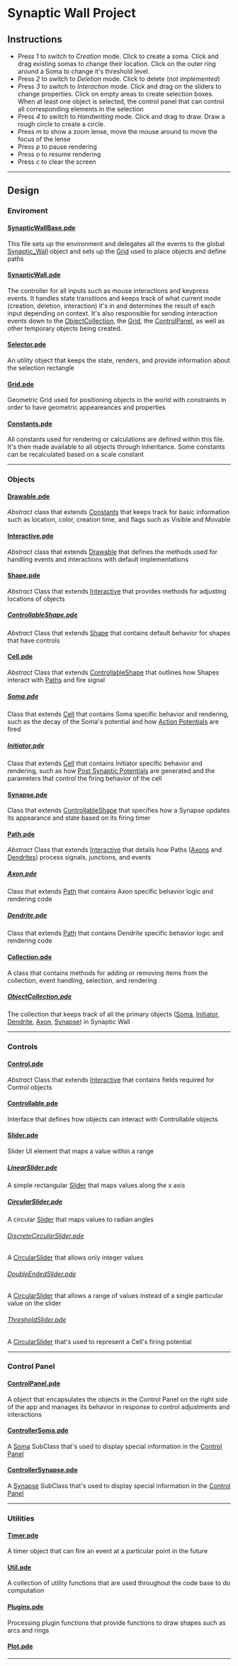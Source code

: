 # Synaptic Wall Project

## Instructions
* Press *1* to switch to _Creation_ mode. Click to create a soma. Click and drag existing somas to change their location. Click on the outer ring around a Soma to change it's threshold level.
* Press *2* to switch to _Deletion_ mode. Click to delete (*not implemented*)
* Press *3* to switch to _Interaction_ mode. Click and drag on the sliders to change properties. Click on empty areas to create selection boxes. When at least one object is selected, the control panel that can control all corresponding elements in the selection
* Press *4* to switch to _Handwriting_ mode. Click and drag to draw. Draw a rough circle to create a circle.
* Press *m* to show a zoom lense, move the mouse around to move the focus of the lense
* Press *p* to pause rendering
* Press *o* to resume rendering
* Press *c* to clear the screen

---

## Design

### Enviroment
#### [SynapticWallBase.pde][]
This file sets up the environment and delegates all the events to the global [Synaptic_Wall][] object and sets up the [Grid][] used to place objects and define paths

#### [SynapticWall.pde][]
The controller for all inputs such as mouse interactions and keypress events. It handles state transitions and keeps track of what current mode (creation, deletion, interaction) it's in and determines the result of each input depending on context. It's also responsible for sending interaction events down to the [ObjectCollection][], the [Grid][], the [ControlPanel][], as well as other temporary objects being created.

#### [Selector.pde][]
An utility object that keeps the state, renders, and provide information about the selection rectangle

#### [Grid.pde][]
Geometric Grid used for positioning objects in the world with constraints in order to have geometric appeareances and properties

#### [Constants.pde][]
All constants used for rendering or calculations are defined within this file. It's then made available to all objects through inheritance. Some constants can be recalculated based on a scale constant

---

### Objects

#### [Drawable.pde][]
*Abstract* class that extends [Constants][] that keeps track for basic information such as location, color, creation time, and flags such as Visible and Movable

#### [Interactive.pde][]
*Abstract* class that extends [Drawable][] that defines the methods used for handling events and interactions with default implementations

#### [Shape.pde][]
*Abstract* Class that extends [Interactive][] that provides methods for adjusting locations of objects

##### [ControllableShape.pde][]
*Abstract* Class that extends [Shape][] that contains default behavior for shapes that have controls

#### [Cell.pde][]
*Abstract* Class that extends [ControllableShape][] that outlines how Shapes interact with [Paths][Path] and fire signal

##### [Soma.pde][]
Class that extends [Cell][] that contains Soma specific behavior and rendering, such as the decay of the Soma's potential and how [Action Potentials][ActionPotential] are fired

##### [Initiator.pde][]
Class that extends [Cell][] that contains Initiator specific behavior and   rendering, such as how [Post Synaptic Potentials][PostsynapticPotential] are generated and the parameters that control the firing behavior of the cell

#### [Synapse.pde][]
Class that extends [ControllableShape][] that specifies how a Synapse updates its appearance and state based on its firing timer

#### [Path.pde][]
*Abstract* Class that extends [Interactive][] that details how Paths ([Axons][Axon] and [Dendrites][Dendrite]) process signals, junctions, and events

##### [Axon.pde][]
Class that extends [Path][] that contains Axon specific behavior logic and rendering code

##### [Dendrite.pde][]
Class that extends [Path][] that contains Dendrite specific behavior logic and rendering code

#### [Collection.pde][]
A class that contains methods for adding or removing items from the collection, event handling, selection, and rendering

##### [ObjectCollection.pde][]
The collection that keeps track of all the primary objects ([Soma][], [Initiator][], [Dendrite][], [Axon][], [Synapse][]) in Synaptic Wall

---

### Controls

#### [Control.pde][]
*Abstract* Class that extends [Interactive][] that contains fields required for Control objects

#### [Controllable.pde][]
Interface that defines how objects can interact with Controllable objects

#### [Slider.pde][]
Slider UI element that maps a value within a range

##### [LinearSlider.pde][]
A simple rectangular [Slider][] that maps values along the x axis

##### [CircularSlider.pde][]
A circular [Slider][] that maps values to radian angles

###### [DiscreteCircularSlider.pde][]
A [CircularSlider][] that allows only integer values

###### [DoubleEndedSlider.pde][]
A [CircularSlider][] that allows a range of values instead of a single particular value on the slider

###### [ThresholdSlider.pde][]
A [CircularSlider][] that's used to represent a Cell's firing potential

---

### Control Panel
#### [ControlPanel.pde][]
A object that encapsulates the objects in the Control Panel on the right side of the app and manages its behavior in response to control adjustments and interactions

#### [ControllerSoma.pde][]
A [Soma][] SubClass that's used to display special information in the [Control Panel][ControlPanel]

#### [ControllerSynapse.pde][]
A [Synapse][] SubClass that's used to display special information in the [Control Panel][ControlPanel]


---

### Utilities

#### [Timer.pde][]
A timer object that can fire an event at a particular point in the future

#### [Util.pde][]
A collection of utility functions that are used throughout the code base to do computation

#### [Plugins.pde][]
Processing plugin functions that provide functions to draw shapes such as arcs and rings

#### [Plot.pde][]

---

<!-- Nav Links -->

[ActionPotential]: #actionpotentialpde
[Axon]: #axonpde
[Cell]: #cellpde
[CircularSlider]: #circularsliderpde
[Collection]: #collectionpde
[Constants]: #constantspde
[Control]: #controlpde
[Controllable]: #controllablepde
[ControllableShape]: #controllableshapepde
[ControllerSoma]: #controllersomapde
[ControllerSynapse]: #controllersynapsepde
[ControlPanel]: #controlpanelpde
[Dendrite]: #dendritepde
[DiscreteCircularSlider]: #discretecircularsliderpde
[DoubleEndedSlider]: #doubleendedsliderpde
[Drawable]: #drawablepde
[Grid]: #gridpde
[Initiator]: #initiatorpde
[Interactive]: #interactivepde
[LinearSlider]: #linearsliderpde
[ObjectCollection]: #objectcollectionpde
[Path]: #pathpde
[Plot]: #plotpde
[Plugins]: #pluginspde
[PostsynapticPotential]: #postsynapticpotentialpde
[Selector]: #selectorpde
[Shape]: #shapepde
[Signal]: #signalpde
[Signalable]: #signalablepde
[SignalVisualizer]: #signalvisualizerpde
[Slider]: #sliderpde
[Soma]: #somapde
[Synapse]: #synapsepde
[Synaptic_Wall]: #synapticwallpde
[SynapticWall]: #synapticwallpde
[SynapticWallBase]: #synapticwallbasepde
[ThresholdSlider]: #thresholdsliderpde
[Timer]: #timerpde
[Util]: #utilpde

<!-- Files Links -->

[ActionPotential.pde]: /SynapticWall/SynapticWall/blob/master/ActionPotential.pde
[Axon.pde]: /SynapticWall/SynapticWall/blob/master/Axon.pde
[Cell.pde]: /SynapticWall/SynapticWall/blob/master/Cell.pde
[CircularSlider.pde]: /SynapticWall/SynapticWall/blob/master/CircularSlider.pde
[Collection.pde]: /SynapticWall/SynapticWall/blob/master/Collection.pde
[Constants.pde]: /SynapticWall/SynapticWall/blob/master/Constants.pde
[Control.pde]: /SynapticWall/SynapticWall/blob/master/Control.pde
[Controllable.pde]: /SynapticWall/SynapticWall/blob/master/Controllable.pde
[ControllableShape.pde]: /SynapticWall/SynapticWall/blob/master/ControllableShape.pde
[ControllerSoma.pde]: /SynapticWall/SynapticWall/blob/master/ControllerSoma.pde
[ControllerSynapse.pde]: /SynapticWall/SynapticWall/blob/master/ControllerSynapse.pde
[ControlPanel.pde]: /SynapticWall/SynapticWall/blob/master/ControlPanel.pde
[Dendrite.pde]: /SynapticWall/SynapticWall/blob/master/Dendrite.pde
[DiscreteCircularSlider.pde]: /SynapticWall/SynapticWall/blob/master/DiscreteCircularSlider.pde
[DoubleEndedSlider.pde]: /SynapticWall/SynapticWall/blob/master/DoubleEndedSlider.pde
[Drawable.pde]: /SynapticWall/SynapticWall/blob/master/Drawable.pde
[Grid.pde]: /SynapticWall/SynapticWall/blob/master/Grid.pde
[Initiator.pde]: /SynapticWall/SynapticWall/blob/master/Initiator.pde
[Interactive.pde]: /SynapticWall/SynapticWall/blob/master/Interactive.pde
[LinearSlider.pde]: /SynapticWall/SynapticWall/blob/master/LinearSlider.pde
[ObjectCollection.pde]: /SynapticWall/SynapticWall/blob/master/ObjectCollection.pde
[Path.pde]: /SynapticWall/SynapticWall/blob/master/Path.pde
[Plot.pde]: /SynapticWall/SynapticWall/blob/master/Plot.pde
[Plugins.pde]: /SynapticWall/SynapticWall/blob/master/Plugins.pde
[PostsynapticPotential.pde]: /SynapticWall/SynapticWall/blob/master/PostsynapticPotential.pde
[Selector.pde]: /SynapticWall/SynapticWall/blob/master/Selector.pde
[Shape.pde]: /SynapticWall/SynapticWall/blob/master/Shape.pde
[Signal.pde]: /SynapticWall/SynapticWall/blob/master/Signal.pde
[Signalable.pde]: /SynapticWall/SynapticWall/blob/master/Signalable.pde
[SignalVisualizer.pde]: /SynapticWall/SynapticWall/blob/master/SignalVisualizer.pde
[Slider.pde]: /SynapticWall/SynapticWall/blob/master/Slider.pde
[Soma.pde]: /SynapticWall/SynapticWall/blob/master/Soma.pde
[Synapse.pde]: /SynapticWall/SynapticWall/blob/master/Synapse.pde
[SynapticWall.pde]: /SynapticWall/SynapticWall/blob/master/SynapticWall.pde
[SynapticWallBase.pde]: /SynapticWall/SynapticWall/blob/master/SynapticWallBase.pde
[ThresholdSlider.pde]: /SynapticWall/SynapticWall/blob/master/ThresholdSlider.pde
[Timer.pde]: /SynapticWall/SynapticWall/blob/master/Timer.pde
[Util.pde]: /SynapticWall/SynapticWall/blob/master/Util.pde
